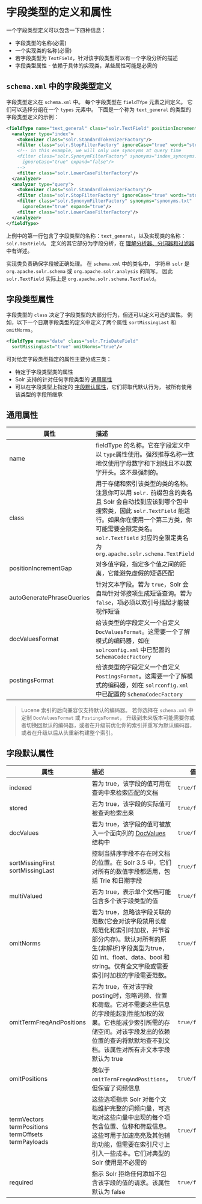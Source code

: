 # 字段类型的定义和属性

一个字段类型定义可以包含一下四种信息：

* 字段类型的名称(必需)
* 一个实现类的名称(必需)
* 若字段类型为 `TextField`，针对该字段类型可以有一个字段分析的描述
* 字段类型属性 - 依赖于具体的实现类，某些属性可能是必需的

## `schema.xml` 中的字段类型定义

字段类型定义在 `schema.xml` 中。
每个字段类型在 `fieldTYpe` 元素之间定义。
它们可以选择分组在一个 `types` 元素中。
下面是一个称为 `text_general` 的类型的字段类型定义的示例：

```xml
<fieldType name="text_general" class="solr.TextField" positionIncrementGap="100">
  <analyzer type="index">
    <tokenizer class="solr.StandardTokenizerFactory"/>
    <filter class="solr.StopFilterFactory" ignoreCase="true" words="stopwords.txt"/>
    <!-- in this example, we will only use synonyms at query time
    <filter class="solr.SynonymFilterFactory" synonyms="index_synonyms.txt"
      ignoreCase="true" expand="false"/>
    -->
    <filter class="solr.LowerCaseFilterFactory"/>
  </analyzer>
  <analyzer type="query">
    <tokenizer class="solr.StandardTokenizerFactory"/>
    <filter class="solr.StopFilterFactory" ignoreCase="true" words="stopwords.txt"/>
    <filter class="solr.SynonymFilterFactory" synonyms="synonyms.txt"
      ignoreCase="true" expand="true"/>
    <filter class="solr.LowerCaseFilterFactory"/>
  </analyzer>
</fieldType>
```

上例中的第一行包含了字段类型的名称：`text_general`，以及实现类的名称：`solr.TextField`。
定义的其它部分为字段分析，在 [理解分析器、分词器和过滤器](../../analyzer/readme.md) 中有详述。

实现类负责确保字段被正确处理。
在 `schema.xml` 中的类名中，
字符串 `solr` 是 `org.apache.solr.schema` 或 `org.apache.solr.analysis` 的简写。
因此 `solr.TextField` 实际上是 `org.apache.solr.schema.TextField`。

## 字段类型属性

字段类型的 `class` 决定了字段类型的大部分行为，但还可以定义可选的属性。
例如，以下一个日期字段类型的定义中定义了两个属性 `sortMissingLast` 和 `omitNorms`。

```xml
<fieldType name="date" class="solr.TrieDateField"
  sortMissingLast="true" omitNorms="true"/>
```

可对给定字段类型指定的属性主要分成三类：

* 特定于字段类型类的属性
* Solr 支持的针对任何字段类型的 [通用属性](#general-props)
* 可以在字段类型上指定的 [字段默认属性](#field-default-props)，它们将取代默认行为，
被所有使用该类型的字段所继承

## <a name="general-props"></a>通用属性

|  属性  |   描述    |  值  |
|-------|:---------|------|
| name  | fieldType 的名称。它在字段定义中以 `type`属性使用。强烈推荐名称一致地仅使用字母数字和下划线且不以数字开头。这不是强制的。||
| class | 用于存储和索引该类型的类的名称。注意你可以用 `solr.` 前缀包含的类名且 Solr 会自动找到应该到哪个包中搜索类，因此 `solr.TextField` 能运行。如果你在使用一个第三方类，你可能需要全限定类名。`solr.TextField` 对应的全限定类名为 `org.apache.solr.schema.TextField` ||
| positionIncrementGap | 对多值字段，指定多个值之间的距离，它能避免虚假的短语匹配 | integer |
| autoGeneratePhraseQueries | 针对文本字段。若为 `true`，Solr 会自动针对邻接项生成短语查询。若为 `false`，项必须以双引号括起才能被视作短语 | `true/false` |
| docValuesFormat | 给该类型的字段定义一个自定义 `DocValuesFormat`。这需要一个了解模式的编码器，如在 `solrconfig.xml` 中已配置的 `SchemaCodecFactory` | n/a |
| postingsFormat | 给该类型的字段定义一个自定义 `PostingsFormat`。这需要一个了解模式的编码器，如在 `solrconfig.xml` 中已配置的 `SchemaCodecFactory` | n/a |

> Lucene 索引的后向兼容仅支持默认的编码器。
> 若你选择在 `schema.xml` 中定制 `DocValuesFormat` 或 `PostingsFormat`，
> 升级到未来版本可能需要你或者切换回默认的编码器，或者在升级前优化你的索引并重写为默认编码器，
或者在升级以后从头重新构建整个索引。

## <a name="field-default-props"></a>字段默认属性

|  属性  |   描述    |  值  |
|-------|:---------|------|
| indexed | 若为 true，该字段的值可用在查询中来检索匹配的文档 | `true/false` |
| stored | 若为 true，该字段的实际值可被查询检索出来 | `true/false` |
| docValues | 若为 true，该字段的值可被放入一个面向列的 [DocValues](../docvalues.md) 结构中 | `true/false` |
| sortMissingFirst <br/> sortMissingLast | 控制当排序字段不存在时文档的位置。在 Solr 3.5 中，它们对所有的数值字段都适用，包括 Trie 和日期字段 | `true/false` |
| multiValued | 若为 true，表示单个文档可能包含多个该字段类型的值 | `true/false` |
| omitNorms | 若为 true，忽略该字段关联的范数(它会对该字段禁用长度规范化和索引时加权，并节省部分内存)。默认对所有的原生(非解析)字段类型为true， 如 int、float、data、bool 和 string。仅有全文字段或需要索引时加权的字段需要范数。 | `true/false` |
| omitTermFreqAndPositions | 若为 true，在对该字段 posting时，忽略词频、位置和荷载。它对不需要这些信息的字段能起到性能加权的效果。它也能减少索引所需的存储空间。对该字段发出的依赖位置的查询将默默地查不到文档。该属性对所有非文本字段默认为 true | `true/false` |
| omitPositions | 类似于 `omitTermFreqAndPositions`，但保留了词频信息 | `true/false` |
| termVectors <br/> termPositions <br/> termOffsets <br/> termPayloads | 这些选项指示 Solr 对每个文档维护完整的词频向量，可选地对这些向量中出现的每个项包含位置、位移和荷载信息。这些可用于加速高亮及其他辅助功能，但需要在索引尺寸上引入一些成本。它们对典型的 Solr 使用是不必需的 | `true/false` |
| required | 指示 Solr 拒绝任何添加不包含该字段的值的请求。该属性默认为 false | `true/false` |
